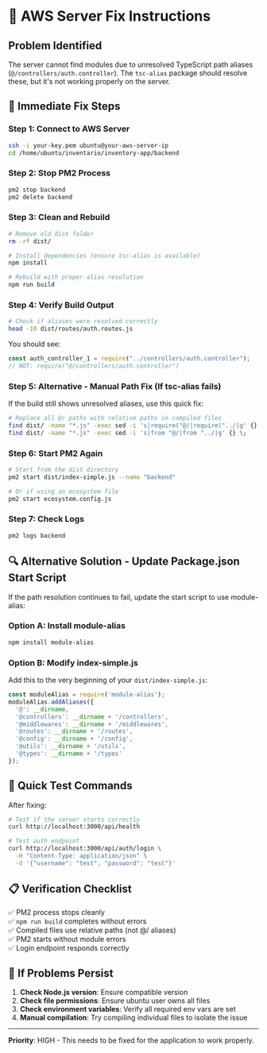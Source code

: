 # 🚨 AWS Server Fix Instructions

## Problem Identified
The server cannot find modules due to unresolved TypeScript path aliases (`@/controllers/auth.controller`). The `tsc-alias` package should resolve these, but it's not working properly on the server.

## 🔧 Immediate Fix Steps

### Step 1: Connect to AWS Server
```bash
ssh -i your-key.pem ubuntu@your-aws-server-ip
cd /home/ubuntu/inventario/inventory-app/backend
```

### Step 2: Stop PM2 Process
```bash
pm2 stop backend
pm2 delete backend
```

### Step 3: Clean and Rebuild
```bash
# Remove old dist folder
rm -rf dist/

# Install dependencies (ensure tsc-alias is available)
npm install

# Rebuild with proper alias resolution
npm run build
```

### Step 4: Verify Build Output
```bash
# Check if aliases were resolved correctly
head -10 dist/routes/auth.routes.js
```

You should see:
```javascript
const auth_controller_1 = require("../controllers/auth.controller");
// NOT: require("@/controllers/auth.controller")
```

### Step 5: Alternative - Manual Path Fix (If tsc-alias fails)
If the build still shows unresolved aliases, use this quick fix:

```bash
# Replace all @/ paths with relative paths in compiled files
find dist/ -name "*.js" -exec sed -i 's|require("@/|require("../|g' {} \;
find dist/ -name "*.js" -exec sed -i 's|from "@/|from "../|g' {} \;
```

### Step 6: Start PM2 Again
```bash
# Start from the dist directory
pm2 start dist/index-simple.js --name "backend"

# Or if using an ecosystem file
pm2 start ecosystem.config.js
```

### Step 7: Check Logs
```bash
pm2 logs backend
```

## 🔍 Alternative Solution - Update Package.json Start Script

If the path resolution continues to fail, update the start script to use module-alias:

### Option A: Install module-alias
```bash
npm install module-alias
```

### Option B: Modify index-simple.js
Add this to the very beginning of your `dist/index-simple.js`:

```javascript
const moduleAlias = require('module-alias');
moduleAlias.addAliases({
  '@': __dirname,
  '@controllers': __dirname + '/controllers',
  '@middlewares': __dirname + '/middlewares',
  '@routes': __dirname + '/routes',
  '@config': __dirname + '/config',
  '@utils': __dirname + '/utils',
  '@types': __dirname + '/types'
});
```

## 🧪 Quick Test Commands

After fixing:

```bash
# Test if the server starts correctly
curl http://localhost:3000/api/health

# Test auth endpoint
curl http://localhost:3000/api/auth/login \
  -H "Content-Type: application/json" \
  -d '{"username": "test", "password": "test"}'
```

## 📋 Verification Checklist

✅ PM2 process stops cleanly  
✅ `npm run build` completes without errors  
✅ Compiled files use relative paths (not @/ aliases)  
✅ PM2 starts without module errors  
✅ Login endpoint responds correctly  

## 🚨 If Problems Persist

1. **Check Node.js version**: Ensure compatible version
2. **Check file permissions**: Ensure ubuntu user owns all files
3. **Check environment variables**: Verify all required env vars are set
4. **Manual compilation**: Try compiling individual files to isolate the issue

---

**Priority**: HIGH - This needs to be fixed for the application to work properly.